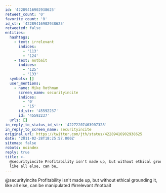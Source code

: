 ```yaml
---
id: '42289416902938625'
retweet_count: '0'
favorite_count: '0'
id_str: '42289416902938625'
retweeted: false
entities:
  hashtags:
    - text: irrelevant
      indices:
        - '113'
        - '124'
    - text: notbait
      indices:
        - '125'
        - '133'
  symbols: []
  user_mentions:
    - name: Mike Rothman
      screen_name: securityincite
      indices:
        - '0'
        - '15'
      id_str: '45592237'
      id: '45592237'
  urls: []
in_reply_to_status_id_str: '42272207463907328'
in_reply_to_screen_name: securityincite
original_url: https://twitter.com/jth/status/42289416902938625
date: '2011-02-28T18:25:57.000Z'
sitemap: false
robots: noindex
reply: true
title: >-
  @securityincite Profitability isn't made up, but without ethical grounding it,
  like all else, can be…
---
```


@securityincite Profitability isn't made up, but without ethical grounding it, like all else, can be manipulated #irrelevant #notbait
